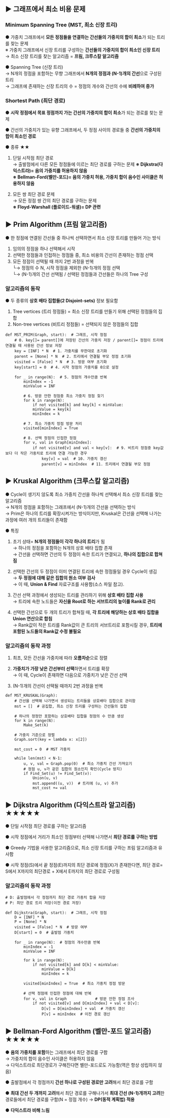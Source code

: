 ## ▶ 그래프에서 최소 비용 문제
### Minimum Spanning Tree (MST, 최소 신장 트리)
● 가중치 그래프에서 **모든 정점들을 연결하는 간선들의 가중치의 합이 최소**가 되는 트리를 찾는 문제  
※ 가중치 그래프에서 신장 트리를 구성하는 **간선들의 가중치의 합이 최소인 신장 트리**  
  → 최소 신장 트리를 찾는 알고리즘 = **프림, 크루스칼 알고리즘**  

● Spanning Tree (신장 트리)  
  → N개의 정점을 포함하는 무향 그래프에서 **N개의 정점과 (N-1)개의 간선**으로 구성된 트리  
  → 그래프에 존재하는 신장 트리의 수 = 정점의 개수와 간선의 수에 **비례하여 증가**  
  
### Shortest Path (최단 경로)
● **시작 정점에서 목표 정점까지 가는 간선의 가중치의 합이 최소**가 되는 경로를 찾는 문제    

● 간선의 가중치가 있는 유향 그래프에서, 두 정점 사이의 경로들 중 **간선의 가중치의 합이 최소인 경로**  

● 종류 ★★    
1. 단일 시작점 최단 경로  
  → 출발점에서 다른 모든 정점들에 이르는 최단 경로를 구하는 문제   **※ Dijkstra(다익스트라)= 음의 가중치를 허용하지 않음**  
**※ Bellman-Ford(벨만-포드)= 음의 가중치 허용, 가중치 합이 음수인 사이클은 허용하지 않음**    
  
2. 모든 쌍 최단 경로 문제  
  → 모든 정점 쌍 간의 최단 경로를 구하는 문제  
**※ Floyd-Warshall (플로이드-워셜)= DP 관련**  
  
## ▶ Prim Algorithm (프림 알고리즘)
● 한 정점에 연결된 간선들 중 하나씩 선택하면서 최소 신장 트리를 만들어 가는 방식  
  1. 임의의 정점을 하나 선택해서 시작  
  2. 선택한 정점들과 인접하는 정점들 중, 최소 비용의 간선이 존재하는 정점 선택  
  3. 모든 정점이 선택될 때 까지 2번 과정을 반복  
  └→ 정점의 수 N, 시작 정점을 제외한 (N-1)개의 정점 선택  
  └→ (N-1)개의 간선 선택됨 / 선택된 정점들과 간선들은 하나의 Tree 구성  
  
### 알고리즘의 동작 
● 두 종류의 **상호 배타 집합들(2 Disjoint-sets)** 정보 필요함  
  1. Tree vertices (트리 정점들) = 최소 신장 트리를 만들기 위해 선택된 정점들의 집합    
  2. Non-tree vertices (비트리 정점들) = 선택되지 않은 정점들의 집합   

`def MST_PRIM(Graph, start):  # 그래프, 시작 정점`  
`    # 0. key[]= parent[]에 저장된 간선의 가중치 저장 / parent[]= 정점이 트리에 연결될 때 사용된 간선 정보 저장`  
`    key = [INF] * N  # 1. 가중치를 무한대로 초기화`  
`    parent = [None] * N  # 2. 트리에서 연결될 부모 정점 초기화`  
`    visited = [False] * N  # 3. 방문 여부 초기화`  
`    key[start] = 0  # 4. 시작 정점의 가중치를 0으로 설정`  
  
`    for _ in range(N):  # 5. 정점의 개수만큼 반복`  
`        minIndex = -1`  
`        minValue = INF`  

`        # 6. 방문 안한 정점중 최소 가중치 정점 찾기`  
`        for k in range(N):`  
`            if not visited[k] and key[k] < minValue:`  
`            minValue = key[k]`  
`            minIndex = k`  
    
`        # 7. 최소 가중치 정점 방문 처리`      
`        visited[minIndex] = True`  

`        # 8. 선택 정점의 인접한 정점`  
`        for v, val in Graph[minIndex]:`  
`            if not visited[v] and val < key[v]:  # 9. 비트리 정점중 key값보다 더 작은 가중치로 트리에 연결 가능한 경우`  
`                key[v] = val  # 10. 가중치 갱신`  
`                parent[v] = minIndex  # 11. 트리에서 연결될 부모 정점`  


## ▶ Kruskal Algorithm (크루스칼 알고리즘)
● Cycle이 생기지 않도록 최소 가중치 간선을 하나씩 선택해서 최소 신장 트리를 찾는 알고리즘  
  → N개의 정점을 포함하는 그래프에서 (N-1)개의 간선을 선택하는 방식  
  → Prim은 하나의 트리를 확장시켜가는 방식이지만, Kruskal은 간선을 선택해 나가는 과정에 여러 개의 트리들이 존재함  
  
● 특징  
1. 초기 상태= **N개의 정점들이 각각 하나의 트리**가 됨  
  → 하나의 정점을 포함하는 N개의 상호 배타 집합 존재    
  → 간선을 선택하면 간선의 두 정점이 속한 트리가 연결되고, **하나의 집합으로 합쳐짐**  

2. 선택한 간선의 두 정점이 이미 연결된 트리에 속한 정점들일 경우 Cycle이 생김  
  → **두 정점에 대해 같은 집합의 원소 여부 검사**  
  → 이 때, **Union & Find** 자료구조를 사용함(소스 파일 참고).    
  
3. 간선 선택 과정에서 생성되는 트리를 관리하기 위해 **상호 배타 집합 사용**  
  → 트리에 속한 노드들은 **자신을 Root로 하는 서브트리의 높이를 Rank로 관리**  
  
4. 선택한 간선으로 두 개의 트리가 합쳐질 때, **각 트리에 해당하는 상호 배타 집합을 Union 연산으로 합침**  
  → Rank값이 작은 트리를 Rank값이 큰 트리의 서브트리로 포함시킬 경우, **트리에 포함된 노드들의 Rank값 수정 불필요**  

### 알고리즘의 동작 과정  
1. 최초, 모든 간선을 가중치에 따라 **오름차순**으로 정렬  

2. **가중치가 가장 낮은 간선부터 선택**하면서 트리를 확장  
  → 이 때, Cycle이 존재하면 다음으로 가중치가 낮은 간선 선택  
  
3. (N-1)개의 간선이 선택될 때까지 2번 과정을 반복  

`def MST_KRUSKAL(Graph):`  
`    # 간선을 선택해 나가면서 생성되는 트리들을 상호배타 집합으로 관리함`  
`    mst = []  # 공집합, 최소 신장 트리를 구성하는 간선들의 집합`  
  
`    # 하나의 정정만 포함하는 상호배타 집합을 정점의 수 만큼 생성`    
`    for k in range(N):`  
`        Make_Set(k)`  

`    # 가중치 기준으로 정렬`  
`    Graph.sort(key = lambda x: x[2])`  
  
`    mst_cost = 0  # MST 가중치`  
  
`    while len(mst) < N-1:`  
`        u, v, val = Graph.pop(0)  # 최소 가중치 간선 가져오기`  
`        # 정점 u, v가 같은 집합의 원소인지 확인(Cycle 방지)`    
`        if Find_Set(u) != Find_Set(v):`  
`            Union(u, v)`  
`            mst.append((u, v))  # 트리에 (u, v) 추가`  
`            mst_cost += val`  

## ▶ Dijkstra Algorithm (다익스트라 알고리즘) ★★★★★
● 단일 시작점 최단 경로를 구하는 알고리즘  

● 시작 정점에서 거리가 최소인 정점부터 선택해 나가면서 **최단 경로를 구하는 방법**  
  
● Greedy 기법을 사용한 알고리즘으로, 최소 신장 트리를 구하는 프림 알고리즘과 유사함  

● 시작 정점(S)에서 끝 정점(E)까지의 최단 경로에 정점(X)가 존재한다면, 최단 경로= S에서 X까지의 최단경로 + X에서 E까지의 최단 경로로 구성됨  

### 알고리즘의 동작 과정  
`# D: 출발점에서 각 정점까지 최단 경로 가중치 합을 저장`  
`# P: 최단 경로 트리 저장(이전 경로 저장)`  
  
`def Dijkstra(Graph, start):  # 그래프, 시작 정점`  
`    D = [INF] * N`  
`    P = [None] * N`  
`    visited = [False] * N  # 방문 여부`  
`    D[start] = 0  # 출발점 가중치`  
  
`    for _ in range(N):  # 정점의 개수만큼 반복`  
`        minIndex = -1`  
`        minValue = INF`  
  
`        for k in range(N):`  
`            if not visited[k] and D[k] < minValue:`  
`                minValue = D[k]`  
`                minIndex = k`  
  
`        visited[minIndex] = True  # 최소 가중치 정점 방문`  

`        # 선택 정점에 인접한 정점에 대해 반복`  
`        for v, val in Graph`
`            # 방문 안한 정점 조사`  
`            if not visited[v] and D[minIndex] + val < D[v]:`  
`                D[v] = D[minIndex] + val  # 가중치 갱신`  
`                P[v] = minIndex  # 이전 경로 갱신`   

## ▶ Bellman-Ford Algorithm (벨만-포드 알고리즘) ★★★★★
● **음의 가중치를 포함**하는 그래프에서 최단 경로를 구함  
  → 가중치의 합이 음수인 사이클은 허용하지 않음  
  → 다익스트라로 최단경로가 구해진다면 벨만-포드로도 가능함(역은 항상 성립하지 않음)
  
● 출발점에서 각 정점까지 **간선 하나로 구성된 경로만 고려**해서 최단 경로를 구함  

● **최대 간선 두 개까지 고려**해서 최단 경로를 구해나가서 **최대 간선 (N-1)개까지 고려**한 경로들에서 최단 경로를 구함(N = 정점 개수)  → **DP(동적 계획법) 적용** 

● **다익스트라 비해 느림**  
